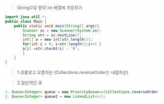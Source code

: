 > String으로 받아 int 배열에 저장하기

```java
import java.util.*;
public class Main {
	public static void main(String[] args){
		Scanner sc = new Scanner(System.in);
		String str = sc.nextLine();
		int[] a = new int[str.length()];
		for(int i = 0; i<str.length();i++) {
		a[i] =str.charAt(i) - '0';
		}
	}
}
```

> 1.큐를넣고 오름차순 (Collections.reverseOrder는 내림차순)

> 2.일반적인 큐

```java
1. Queue<Integer> queue = new PriorityQueue<>(Collections.reverseOrder());
2. Queue<Integer> queue2 = new LinkedList<>();
```
